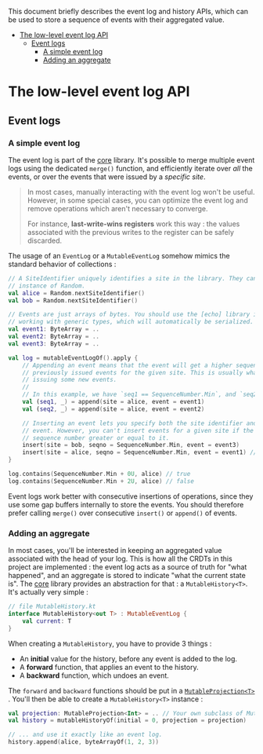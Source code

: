 This document briefly describes the event log and history APIs, which can be used to store a sequence of events with their aggregated value.

<!--- TOC --->
- [The low-level event log API](#the-low-level-event-log-api)
  - [Event logs](#event-logs)
    - [A simple event log](#a-simple-event-log)
    - [Adding an aggregate](#adding-an-aggregate)
<!-- END -->

# The low-level event log API

## Event logs

### A simple event log

The event log is part of the [core](https://github.com/markdown-party/mono/tree/main/echo-core)
library. It's possible to merge multiple event logs using the dedicated `merge()` function, and
efficiently iterate over _all_ the events, or over the events that were issued by a _specific site_.

> In most cases, manually interacting with the event log won't be useful. However, in some special
> cases, you can optimize the event log and remove operations which aren't necessary to converge.
>
> For instance, **last-write-wins registers** work this way : the values associated with the
> previous writes to the register can be safely discarded.

The usage of an `EventLog` or a `MutableEventLog` somehow mimics the standard behavior of
collections :

```kotlin
// A SiteIdentifier uniquely identifies a site in the library. They can be constructed with an
// instance of Random.
val alice = Random.nextSiteIdentifier()
val bob = Random.nextSiteIdentifier()

// Events are just arrays of bytes. You should use the [echo] library if you're interested in
// working with generic types, which will automatically be serialized.
val event1: ByteArray = ..
val event2: ByteArray = ..
val event3: ByteArray = ..

val log = mutableEventLogOf().apply {
    // Appending an event means that the event will get a higher sequence number than all the
    // previously issued events for the given site. This is usually what you'll want to do when
    // issuing some new events.
    //
    // In this example, we have `seq1 == SequenceNumber.Min`, and `seq2 == SequenceNumber.Min + 1u`.
    val (seq1, _) = append(site = alice, event = event1)
    val (seq2, _) = append(site = alice, event = event2)

    // Inserting an event lets you specify both the site identifier and the sequence number for an
    // event. However, you can't insert events for a given site if the log has already seen a
    // sequence number greater or equal to it.
    insert(site = bob, seqno = SequenceNumber.Min, event = event3)
    insert(site = alice, seqno = SequenceNumber.Min, event = event1) // no effect
}

log.contains(SequenceNumber.Min + 0U, alice) // true
log.contains(SequenceNumber.Min + 2U, alice) // false
```

Event logs work better with consecutive insertions of operations, since they use some gap buffers
internally to store the events. You should therefore prefer calling `merge()` over
consecutive `insert()` or `append()` of events.

### Adding an aggregate

In most cases, you'll be interested in keeping an aggregated value associated with the head of your
log. This is how all the CRDTs in this project are implemented : the event log acts as a source of
truth for "what happened", and an aggregate is stored to indicate "what the current state is".
The [core](https://github.com/markdown-party/mono/tree/main/echo-core) library provides an
abstraction for that : a `MutableHistory<T>`. It's actually very simple :

```kotlin
// file MutableHistory.kt
interface MutableHistory<out T> : MutableEventLog {
    val current: T
}
```

When creating a `MutableHistory`, you have to provide 3 things :

+ An **initial** value for the history, before any event is added to the log.
+ A **forward** function, that applies an event to the history.
+ A **backward** function, which undoes an event.

The `forward` and `backward` functions should be put in
a [`MutableProjection<T>`](https://github.com/markdown-party/mono/blob/main/echo-core/src/commonMain/kotlin/io/github/alexandrepiveteau/echo/core/log/MutableProjection.kt)
. You'll then be able to create a `MutableHistory<T>` instance :

```kotlin
val projection: MutableProjection<Int> = .. // Your own subclass of MutableProjection<Int>
val history = mutableHistoryOf(initial = 0, projection = projection)

// ... and use it exactly like an event log.
history.append(alice, byteArrayOf(1, 2, 3))
```
